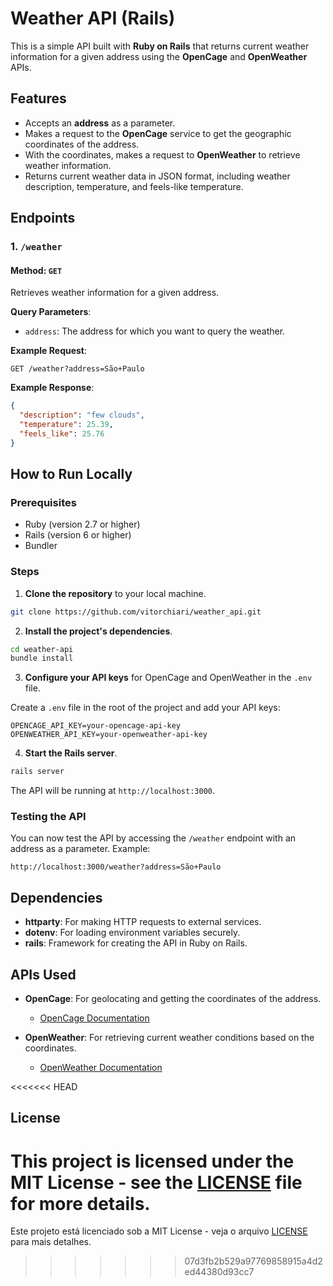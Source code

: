 # Weather API (Rails)

This is a simple API built with **Ruby on Rails** that returns current weather information for a given address using the **OpenCage** and **OpenWeather** APIs.

## Features

- Accepts an **address** as a parameter.
- Makes a request to the **OpenCage** service to get the geographic coordinates of the address.
- With the coordinates, makes a request to **OpenWeather** to retrieve weather information.
- Returns current weather data in JSON format, including weather description, temperature, and feels-like temperature.

## Endpoints

### 1. `/weather`

#### Method: `GET`

Retrieves weather information for a given address.

**Query Parameters**:

- `address`: The address for which you want to query the weather.

**Example Request**:

```
GET /weather?address=São+Paulo
```

**Example Response**:

```json
{
  "description": "few clouds",
  "temperature": 25.39,
  "feels_like": 25.76
}
```

## How to Run Locally

### Prerequisites

- Ruby (version 2.7 or higher)
- Rails (version 6 or higher)
- Bundler

### Steps

1. **Clone the repository** to your local machine.

```bash
git clone https://github.com/vitorchiari/weather_api.git
```

2. **Install the project's dependencies**.

```bash
cd weather-api
bundle install
```

3. **Configure your API keys** for OpenCage and OpenWeather in the `.env` file.

Create a `.env` file in the root of the project and add your API keys:

```
OPENCAGE_API_KEY=your-opencage-api-key
OPENWEATHER_API_KEY=your-openweather-api-key
```

4. **Start the Rails server**.

```bash
rails server
```

The API will be running at `http://localhost:3000`.

### Testing the API

You can now test the API by accessing the `/weather` endpoint with an address as a parameter. Example:

```
http://localhost:3000/weather?address=São+Paulo
```

## Dependencies

- **httparty**: For making HTTP requests to external services.
- **dotenv**: For loading environment variables securely.
- **rails**: Framework for creating the API in Ruby on Rails.

## APIs Used

- **OpenCage**: For geolocating and getting the coordinates of the address.
  - [OpenCage Documentation](https://opencagedata.com/)

- **OpenWeather**: For retrieving current weather conditions based on the coordinates.
  - [OpenWeather Documentation](https://openweathermap.org/api)

<<<<<<< HEAD
## License

This project is licensed under the MIT License - see the [LICENSE](LICENSE) file for more details.
=======
Este projeto está licenciado sob a MIT License - veja o arquivo [LICENSE](LICENSE) para mais detalhes.
>>>>>>> 07d3fb2b529a97769858915a4d2ed44380d93cc7
